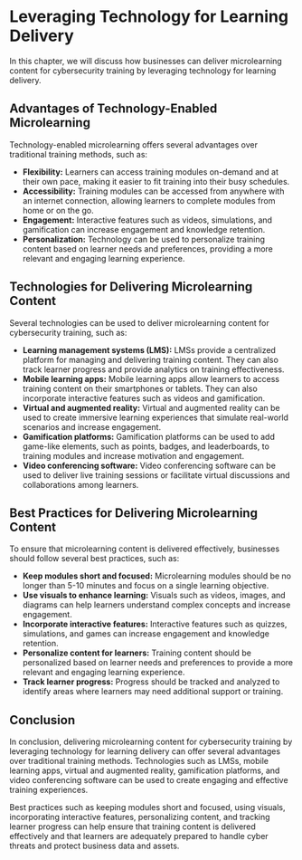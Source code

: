 # Leveraging Technology for Learning Delivery

In this chapter, we will discuss how businesses can deliver microlearning content for cybersecurity training by leveraging technology for learning delivery.

Advantages of Technology-Enabled Microlearning
----------------------------------------------

Technology-enabled microlearning offers several advantages over traditional training methods, such as:

* **Flexibility:** Learners can access training modules on-demand and at their own pace, making it easier to fit training into their busy schedules.
* **Accessibility:** Training modules can be accessed from anywhere with an internet connection, allowing learners to complete modules from home or on the go.
* **Engagement:** Interactive features such as videos, simulations, and gamification can increase engagement and knowledge retention.
* **Personalization:** Technology can be used to personalize training content based on learner needs and preferences, providing a more relevant and engaging learning experience.

Technologies for Delivering Microlearning Content
-------------------------------------------------

Several technologies can be used to deliver microlearning content for cybersecurity training, such as:

* **Learning management systems (LMS):** LMSs provide a centralized platform for managing and delivering training content. They can also track learner progress and provide analytics on training effectiveness.
* **Mobile learning apps:** Mobile learning apps allow learners to access training content on their smartphones or tablets. They can also incorporate interactive features such as videos and gamification.
* **Virtual and augmented reality:** Virtual and augmented reality can be used to create immersive learning experiences that simulate real-world scenarios and increase engagement.
* **Gamification platforms:** Gamification platforms can be used to add game-like elements, such as points, badges, and leaderboards, to training modules and increase motivation and engagement.
* **Video conferencing software:** Video conferencing software can be used to deliver live training sessions or facilitate virtual discussions and collaborations among learners.

Best Practices for Delivering Microlearning Content
---------------------------------------------------

To ensure that microlearning content is delivered effectively, businesses should follow several best practices, such as:

* **Keep modules short and focused:** Microlearning modules should be no longer than 5-10 minutes and focus on a single learning objective.
* **Use visuals to enhance learning:** Visuals such as videos, images, and diagrams can help learners understand complex concepts and increase engagement.
* **Incorporate interactive features:** Interactive features such as quizzes, simulations, and games can increase engagement and knowledge retention.
* **Personalize content for learners:** Training content should be personalized based on learner needs and preferences to provide a more relevant and engaging learning experience.
* **Track learner progress:** Progress should be tracked and analyzed to identify areas where learners may need additional support or training.

Conclusion
----------

In conclusion, delivering microlearning content for cybersecurity training by leveraging technology for learning delivery can offer several advantages over traditional training methods. Technologies such as LMSs, mobile learning apps, virtual and augmented reality, gamification platforms, and video conferencing software can be used to create engaging and effective training experiences.

Best practices such as keeping modules short and focused, using visuals, incorporating interactive features, personalizing content, and tracking learner progress can help ensure that training content is delivered effectively and that learners are adequately prepared to handle cyber threats and protect business data and assets.

